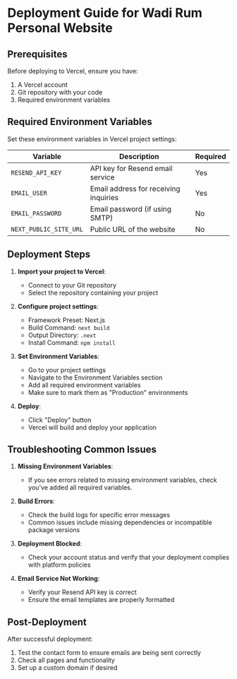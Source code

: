# Deployment Guide for Wadi Rum Personal Website

## Prerequisites

Before deploying to Vercel, ensure you have:

1. A Vercel account
2. Git repository with your code
3. Required environment variables

## Required Environment Variables

Set these environment variables in Vercel project settings:

| Variable | Description | Required |
|----------|-------------|----------|
| `RESEND_API_KEY` | API key for Resend email service | Yes |
| `EMAIL_USER` | Email address for receiving inquiries | Yes |
| `EMAIL_PASSWORD` | Email password (if using SMTP) | No |
| `NEXT_PUBLIC_SITE_URL` | Public URL of the website | No |

## Deployment Steps

1. **Import your project to Vercel**:
   - Connect to your Git repository
   - Select the repository containing your project

2. **Configure project settings**:
   - Framework Preset: Next.js
   - Build Command: `next build`
   - Output Directory: `.next`
   - Install Command: `npm install`

3. **Set Environment Variables**:
   - Go to your project settings
   - Navigate to the Environment Variables section
   - Add all required environment variables
   - Make sure to mark them as "Production" environments

4. **Deploy**:
   - Click "Deploy" button
   - Vercel will build and deploy your application

## Troubleshooting Common Issues

1. **Missing Environment Variables**:
   - If you see errors related to missing environment variables, check you've added all required variables.

2. **Build Errors**:
   - Check the build logs for specific error messages
   - Common issues include missing dependencies or incompatible package versions

3. **Deployment Blocked**:
   - Check your account status and verify that your deployment complies with platform policies

4. **Email Service Not Working**:
   - Verify your Resend API key is correct
   - Ensure the email templates are properly formatted

## Post-Deployment

After successful deployment:

1. Test the contact form to ensure emails are being sent correctly
2. Check all pages and functionality
3. Set up a custom domain if desired

